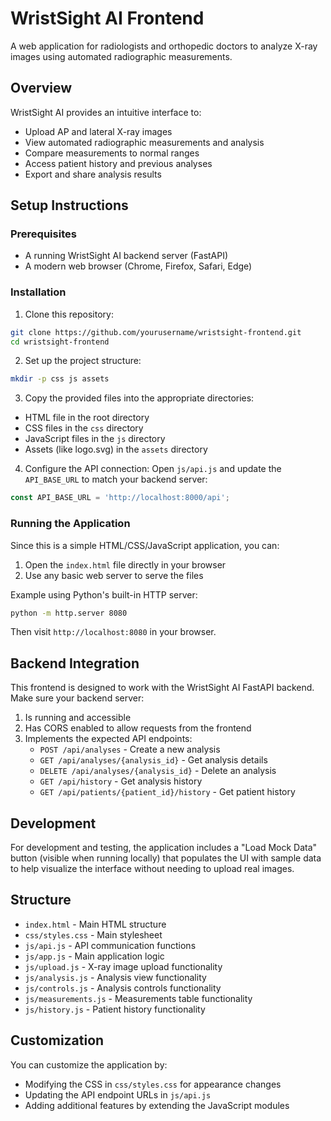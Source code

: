 # WristSight AI Frontend

A web application for radiologists and orthopedic doctors to analyze X-ray images using automated radiographic measurements.

## Overview

WristSight AI provides an intuitive interface to:
- Upload AP and lateral X-ray images
- View automated radiographic measurements and analysis
- Compare measurements to normal ranges
- Access patient history and previous analyses
- Export and share analysis results

## Setup Instructions

### Prerequisites

- A running WristSight AI backend server (FastAPI)
- A modern web browser (Chrome, Firefox, Safari, Edge)

### Installation

1. Clone this repository:
```bash
git clone https://github.com/yourusername/wristsight-frontend.git
cd wristsight-frontend
```

2. Set up the project structure:
```bash
mkdir -p css js assets
```

3. Copy the provided files into the appropriate directories:
- HTML file in the root directory
- CSS files in the `css` directory
- JavaScript files in the `js` directory
- Assets (like logo.svg) in the `assets` directory

4. Configure the API connection:
Open `js/api.js` and update the `API_BASE_URL` to match your backend server:
```javascript
const API_BASE_URL = 'http://localhost:8000/api';
```

### Running the Application

Since this is a simple HTML/CSS/JavaScript application, you can:

1. Open the `index.html` file directly in your browser
2. Use any basic web server to serve the files

Example using Python's built-in HTTP server:
```bash
python -m http.server 8080
```

Then visit `http://localhost:8080` in your browser.

## Backend Integration

This frontend is designed to work with the WristSight AI FastAPI backend. Make sure your backend server:

1. Is running and accessible
2. Has CORS enabled to allow requests from the frontend
3. Implements the expected API endpoints:
   - `POST /api/analyses` - Create a new analysis
   - `GET /api/analyses/{analysis_id}` - Get analysis details
   - `DELETE /api/analyses/{analysis_id}` - Delete an analysis
   - `GET /api/history` - Get analysis history
   - `GET /api/patients/{patient_id}/history` - Get patient history

## Development

For development and testing, the application includes a "Load Mock Data" button (visible when running locally) that populates the UI with sample data to help visualize the interface without needing to upload real images.

## Structure

- `index.html` - Main HTML structure
- `css/styles.css` - Main stylesheet
- `js/api.js` - API communication functions
- `js/app.js` - Main application logic
- `js/upload.js` - X-ray image upload functionality
- `js/analysis.js` - Analysis view functionality
- `js/controls.js` - Analysis controls functionality 
- `js/measurements.js` - Measurements table functionality
- `js/history.js` - Patient history functionality

## Customization

You can customize the application by:
- Modifying the CSS in `css/styles.css` for appearance changes
- Updating the API endpoint URLs in `js/api.js`
- Adding additional features by extending the JavaScript modules